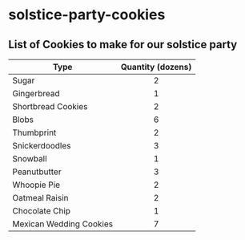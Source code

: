 # solstice-party-cookies

## List of Cookies to make for our solstice party

| Type | Quantity (dozens) |
|------|:--------:|
| Sugar|2 |
|Gingerbread| 1 |
|Shortbread Cookies| 2 |
|Blobs|6 |
|Thumbprint | 2 |
|Snickerdoodles|3|
|Snowball| 1|
|Peanutbutter| 3|
|Whoopie Pie| 2|
|Oatmeal Raisin| 2 |
|Chocolate Chip| 1 |
|Mexican Wedding Cookies | 7 |
